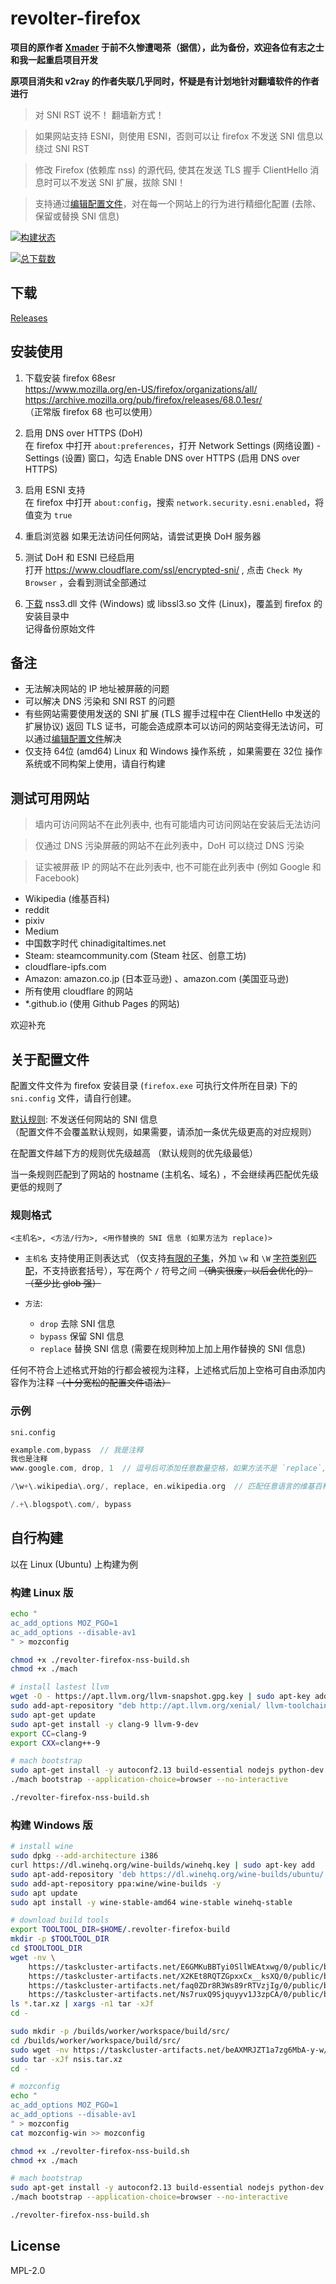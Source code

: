 
# revolter-firefox

**项目的原作者 [Xmader](https://github.com/Xmader/) 于前不久惨遭喝茶（据信），此为备份，欢迎各位有志之士和我一起重启项目开发**

**原项目消失和 v2ray 的作者失联几乎同时，怀疑是有计划地针对翻墙软件的作者进行**

> 对 SNI RST 说不！ 翻墙新方式！

> 如果网站支持 ESNI，则使用 ESNI，否则可以让 firefox 不发送 SNI 信息以绕过 SNI RST

> 修改 Firefox (依赖库 nss) 的源代码, 使其在发送 TLS 握手 ClientHello 消息时可以不发送 SNI 扩展，拔除 SNI！

> 支持通过[编辑配置文件](#关于配置文件)，对在每一个网站上的行为进行精细化配置 (去除、保留或替换 SNI 信息)

[![构建状态](https://api.travis-ci.org/revolter-firefox/revolter-firefox.svg)](https://travis-ci.org/revolter-firefox/revolter-firefox/) 

[![总下载数](https://img.shields.io/github/downloads/revolter-firefox/revolter-firefox/total.svg)](https://github.com/revolter-firefox/revolter-firefox/releases)

## 下载

[Releases](https://github.com/revolter-firefox/revolter-firefox/releases)

## 安装使用

1. 下载安装 firefox 68esr  
https://www.mozilla.org/en-US/firefox/organizations/all/  
https://archive.mozilla.org/pub/firefox/releases/68.0.1esr/  
（正常版 firefox 68 也可以使用）

2. 启用 DNS over HTTPS (DoH)   
在 firefox 中打开 `about:preferences`，打开 Network Settings (网络设置) - Settings (设置) 窗口，勾选 Enable DNS over HTTPS (启用 DNS over HTTPS)   

3. 启用 ESNI 支持  
在 firefox 中打开 `about:config`，搜索 `network.security.esni.enabled`，将值变为 `true`

4. 重启浏览器
如果无法访问任何网站，请尝试更换 DoH 服务器

5. 测试 DoH 和 ESNI 已经启用  
打开 https://www.cloudflare.com/ssl/encrypted-sni/ , 点击 `Check My Browser` ，会看到测试全部通过

6. [下载](https://github.com/revolter-firefox/revolter-firefox/releases) nss3.dll 文件 (Windows) 或 libssl3.so 文件 (Linux)，覆盖到 firefox 的安装目录中  
记得备份原始文件

## 备注

* 无法解决网站的 IP 地址被屏蔽的问题
* 可以解决 DNS 污染和 SNI RST 的问题
* 有些网站需要使用发送的 SNI 扩展 (TLS 握手过程中在 ClientHello 中发送的扩展协议) 返回 TLS 证书，可能会造成原本可以访问的网站变得无法访问，可以通过[编辑配置文件](#关于配置文件)解决
* 仅支持 64位 (amd64) Linux 和 Windows 操作系统 ，如果需要在 32位 操作系统或不同构架上使用，请自行构建

## 测试可用网站

> 墙内可访问网站不在此列表中, 也有可能墙内可访问网站在安装后无法访问

> 仅通过 DNS 污染屏蔽的网站不在此列表中，DoH 可以绕过 DNS 污染

> 证实被屏蔽 IP 的网站不在此列表中, 也不可能在此列表中 (例如 Google 和 Facebook)

* Wikipedia (维基百科)
* reddit
* pixiv
* Medium
* 中国数字时代 chinadigitaltimes.net
* Steam: steamcommunity.com (Steam 社区、创意工坊)
* cloudflare-ipfs.com
* Amazon: amazon.co.jp (日本亚马逊) 、amazon.com (美国亚马逊)
* 所有使用 cloudflare 的网站
* *.github.io (使用 Github Pages 的网站)

欢迎补充

## 关于配置文件

配置文件文件为 firefox 安装目录 (`firefox.exe` 可执行文件所在目录) 下的 `sni.config` 文件，请自行创建。

[默认规则](/security/nss/lib/ssl/sni-config.c#L179): 不发送任何网站的 SNI 信息  
（配置文件不会覆盖默认规则，如果需要，请添加一条优先级更高的对应规则）

在配置文件越下方的规则优先级越高 （默认规则的优先级最低）

当一条规则匹配到了网站的 hostname (主机名、域名) ，不会继续再匹配优先级更低的规则了

### 规则格式

```
<主机名>, <方法/行为>, <用作替换的 SNI 信息 (如果方法为 replace)>
```

* `主机名` 支持使用正则表达式 （仅支持[有限的子集](https://github.com/cesanta/slre/blob/master/docs/syntax.md)，外加 `\w` 和 `\W` [字符类别匹配](https://developer.mozilla.org/zh-CN/docs/Web/JavaScript/Reference/Global_Objects/RegExp#character-classes)，不支持嵌套括号），写在两个 `/` 符号之间 ~~（确实很废，以后会优化的）~~ ~~（至少比 glob 强）~~

* `方法`: 
    * `drop` 去除 SNI 信息
    * `bypass` 保留 SNI 信息
    * `replace` 替换 SNI 信息 (需要在规则种加上加上用作替换的 SNI 信息)

任何不符合上述格式开始的行都会被视为注释，上述格式后加上空格可自由添加内容作为注释 ~~（十分宽松的配置文件语法）~~

### 示例

`sni.config`

```c
example.com,bypass  // 我是注释
我也是注释
www.google.com, drop, 1  // 逗号后可添加任意数量空格，如果方法不是 `replace`, 用作替换的 SNI 信息会被忽略

/\w+\.wikipedia\.org/, replace, en.wikipedia.org  // 匹配任意语言的维基百科页面，将其 SNI 信息替换为 `en.wikipedia.org` (并不会循环替换)

/.+\.blogspot\.com/, bypass
```

## 自行构建

以在 Linux (Ubuntu) 上构建为例

### 构建 Linux 版

```sh
echo "
ac_add_options MOZ_PGO=1
ac_add_options --disable-av1
" > mozconfig

chmod +x ./revolter-firefox-nss-build.sh
chmod +x ./mach

# install lastest llvm
wget -O - https://apt.llvm.org/llvm-snapshot.gpg.key | sudo apt-key add -
sudo add-apt-repository "deb http://apt.llvm.org/xenial/ llvm-toolchain-xenial-9 main"
sudo apt-get update
sudo apt-get install -y clang-9 llvm-9-dev
export CC=clang-9
export CXX=clang++-9

# mach bootstrap
sudo apt-get install -y autoconf2.13 build-essential nodejs python-dev python-pip python-setuptools unzip uuid zip
./mach bootstrap --application-choice=browser --no-interactive

./revolter-firefox-nss-build.sh
```

### 构建 Windows 版

```sh
# install wine
sudo dpkg --add-architecture i386
curl https://dl.winehq.org/wine-builds/winehq.key | sudo apt-key add
sudo apt-add-repository 'deb https://dl.winehq.org/wine-builds/ubuntu/ xenial main'
sudo add-apt-repository ppa:wine/wine-builds -y 
sudo apt update
sudo apt install -y wine-stable-amd64 wine-stable winehq-stable

# download build tools
export TOOLTOOL_DIR=$HOME/.revolter-firefox-build
mkdir -p $TOOLTOOL_DIR
cd $TOOLTOOL_DIR
wget -nv \
    https://taskcluster-artifacts.net/E6GMKuBBTyi0SllWEAtxwg/0/public/build/clangmingw.tar.xz \
    https://taskcluster-artifacts.net/X2KEt8RQTZGpxxCx__ksXQ/0/public/build/rustc.tar.xz \
    https://taskcluster-artifacts.net/faq0ZDr8R3Ws89rRTVzjIg/0/public/build/cbindgen.tar.xz \
    https://taskcluster-artifacts.net/Ns7ruxQ9Sjquyyv1J3zpCA/0/public/build/fxc2.tar.xz 
ls *.tar.xz | xargs -n1 tar -xJf
cd -

sudo mkdir -p /builds/worker/workspace/build/src/
cd /builds/worker/workspace/build/src/
sudo wget -nv https://taskcluster-artifacts.net/beAXMRJZT1a7zg6MbA-y-w/0/public/build/nsis.tar.xz
sudo tar -xJf nsis.tar.xz
cd -

# mozconfig
echo "
ac_add_options MOZ_PGO=1
ac_add_options --disable-av1
" > mozconfig
cat mozconfig-win >> mozconfig

chmod +x ./revolter-firefox-nss-build.sh
chmod +x ./mach

# mach bootstrap
sudo apt-get install -y autoconf2.13 build-essential nodejs python-dev python-pip python-setuptools unzip uuid zip
./mach bootstrap --application-choice=browser --no-interactive

./revolter-firefox-nss-build.sh
```

## License

MPL-2.0
